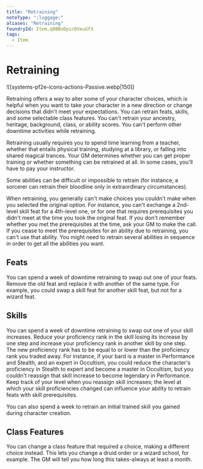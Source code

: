 ```yaml
---
title: "Retraining"
noteType: ":luggage:"
aliases: "Retraining"
foundryId: Item.q0BBxDpicDVeuGf3
tags:
  - Item
---
```


# Retraining
![[systems-pf2e-icons-actions-Passive.webp|150]]

Retraining offers a way to alter some of your character choices, which is helpful when you want to take your character in a new direction or change decisions that didn't meet your expectations. You can retrain feats, skills, and some selectable class features. You can't retrain your ancestry, heritage, background, class, or ability scores. You can't perform other downtime activities while retraining.

Retraining usually requires you to spend time learning from a teacher, whether that entails physical training, studying at a library, or falling into shared magical trances. Your GM determines whether you can get proper training or whether something can be retrained at all. In some cases, you'll have to pay your instructor.

Some abilities can be difficult or impossible to retrain (for instance, a sorcerer can retrain their bloodline only in extraordinary circumstances).

When retraining, you generally can't make choices you couldn't make when you selected the original option. For instance, you can't exchange a 2nd-level skill feat for a 4th-level one, or for one that requires prerequisites you didn't meet at the time you took the original feat. If you don't remember whether you met the prerequisites at the time, ask your GM to make the call. If you cease to meet the prerequisites for an ability due to retraining, you can't use that ability. You might need to retrain several abilities in sequence in order to get all the abilities you want.

## Feats

You can spend a week of downtime retraining to swap out one of your feats. Remove the old feat and replace it with another of the same type. For example, you could swap a skill feat for another skill feat, but not for a wizard feat.

## Skills

You can spend a week of downtime retraining to swap out one of your skill increases. Reduce your proficiency rank in the skill losing its increase by one step and increase your proficiency rank in another skill by one step. The new proficiency rank has to be equal to or lower than the proficiency rank you traded away. For instance, if your bard is a master in Performance and Stealth, and an expert in Occultism, you could reduce the character's proficiency in Stealth to expert and become a master in Occultism, but you couldn't reassign that skill increase to become legendary in Performance. Keep track of your level when you reassign skill increases; the level at which your skill proficiencies changed can influence your ability to retrain feats with skill prerequisites.

You can also spend a week to retrain an initial trained skill you gained during character creation.

## Class Features

You can change a class feature that required a choice, making a different choice instead. This lets you change a druid order or a wizard school, for example. The GM will tell you how long this takes-always at least a month.
